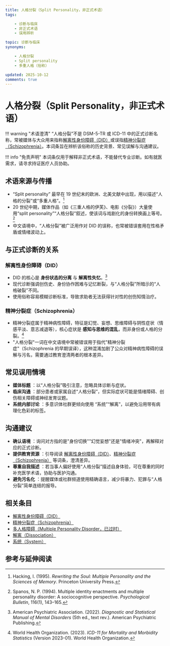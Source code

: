 ```yaml
---
title: 人格分裂（Split Personality，非正式术语）
tags:

    - 诊断与临床
    - 非正式术语
    - 误用辨析

topic: 诊断与临床
synonyms:

    - 人格分裂
    - Split personality
    - 多重人格（俗称）

updated: 2025-10-12
comments: true
---
```


# 人格分裂（Split Personality，非正式术语）

!!! warning "术语澄清"
    “人格分裂”不是 DSM-5-TR 或 ICD-11 中的正式诊断名称，常被媒体与大众用来指称[解离性身份障碍（DID）](DID.md)或误指[精神分裂症（Schizophrenia）](Schizophrenia-SZ.md)。本词条旨在辨析该俗称的历史背景、常见误解与沟通建议。

!!! info "免责声明"
    本词条仅用于解释非正式术语，不能替代专业诊断。如有就医需求，请寻求持证医疗人员协助。

## 术语来源与传播

- “Split personality” 最早在 19 世纪末的欧洲、北美文献中出现，用以描述“人格的分裂”或“多重人格”。[^hacking1995]
- 20 世纪中期，媒体作品（如《三重人格的伊芙》、电影《分裂》）大量使用“split personality”“人格分裂”叙述，使该词与戏剧化的身份转换画上等号。[^spanos1994]
- 中文语境中，“人格分裂”被广泛用作对 DID 的误称，也常被错误套用在性格矛盾或情绪波动上。

## 与正式诊断的关系

### 解离性身份障碍（DID）

- DID 的核心是 **身份状态的分离** 与 **解离性失忆**。[^apa2022]
- 现代诊断强调创伤史、身份协作困难与记忆断裂，与“人格分裂”所暗示的“人格破裂”不同。
- 使用俗称容易模糊诊断标准，导致求助者无法获得针对性的创伤知情治疗。

### 精神分裂症（Schizophrenia）

- 精神分裂症属于精神病性障碍，特征是幻觉、妄想、思维障碍与阴性症状（情感平淡、意志减退等），核心症状是 **感知与思维的混乱**，而非身份或人格的分裂。[^who2023]
- "人格分裂"一词在中文语境中常被错误用于指代"精神分裂症"（Schizophrenia 的早期误译），这种混淆加剧了公众对精神病性障碍的误解与污名，需要通过教育澄清两者的根本差异。

## 常见误用情境

- **媒体标题** ：以“人格分裂”吸引注意，忽略具体诊断与症状。
- **临床沟通** ：部分患者或家属自述“人格分裂”，但实际症状可能是情绪障碍、创伤相关障碍或神经发育议题。
- **系统内部讨论** ：多意识体社群更倾向使用 “系统”“解离”，以避免沿用带有病理化色彩的标签。

## 沟通建议

- **确认语境** ：询问对方指的是"身份切换""幻觉妄想"还是"情绪冲突"，再解释对应的正式诊断。
- **提供教育资源** ：引导阅读 [解离性身份障碍（DID）](DID.md)、[精神分裂症（Schizophrenia）](Schizophrenia-SZ.md) 等词条，澄清差异。
- **尊重自我描述** ：若当事人偏好使用“人格分裂”描述自身体验，可在尊重的同时补充医学术语，协助与医护沟通。
- **避免污名化** ：提醒媒体或社群频道使用精确语言，减少将暴力、犯罪与“人格分裂”简单连结的报导。

## 相关条目

- [解离性身份障碍（DID）](DID.md)
- [精神分裂症（Schizophrenia）](Schizophrenia-SZ.md)
- [多人格障碍（Multiple Personality Disorder，已过时）](Multiple-Personality-Disorder-Obsolete.md)
- [解离（Dissociation）](Dissociation.md)
- [系统（System）](System.md)

## 参考与延伸阅读

[^hacking1995]: Hacking, I. (1995). *Rewriting the Soul: Multiple Personality and the Sciences of Memory*. Princeton University Press.
[^spanos1994]: Spanos, N. P. (1994). Multiple identity enactments and multiple personality disorder: A sociocognitive perspective. *Psychological Bulletin*, 116(1), 143–165.
[^apa2022]: American Psychiatric Association. (2022). *Diagnostic and Statistical Manual of Mental Disorders* (5th ed., text rev.). American Psychiatric Publishing.
[^who2023]: World Health Organization. (2023). *ICD-11 for Mortality and Morbidity Statistics* (Version 2023-01). World Health Organization.
